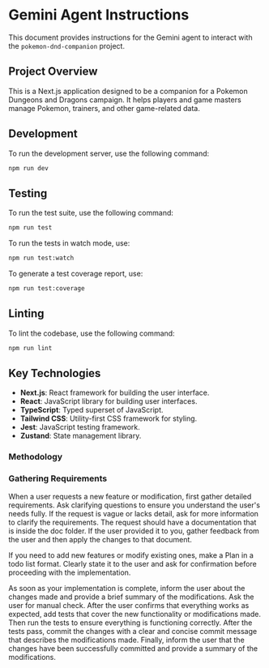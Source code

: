 # Gemini Agent Instructions

This document provides instructions for the Gemini agent to interact with the `pokemon-dnd-companion` project.

## Project Overview

This is a Next.js application designed to be a companion for a Pokemon Dungeons and Dragons campaign. It helps players and game masters manage Pokemon, trainers, and other game-related data.

## Development

To run the development server, use the following command:

```bash
npm run dev
```

## Testing

To run the test suite, use the following command:

```bash
npm run test
```

To run the tests in watch mode, use:

```bash
npm run test:watch
```

To generate a test coverage report, use:
```bash
npm run test:coverage
```

## Linting

To lint the codebase, use the following command:

```bash
npm run lint
```

## Key Technologies

- **Next.js**: React framework for building the user interface.
- **React**: JavaScript library for building user interfaces.
- **TypeScript**: Typed superset of JavaScript.
- **Tailwind CSS**: Utility-first CSS framework for styling.
- **Jest**: JavaScript testing framework.
- **Zustand**: State management library.

### Methodology
### Gathering Requirements
When a user requests a new feature or modification, first gather detailed requirements. Ask clarifying questions to ensure you understand the user's needs fully.
If the request is vague or lacks detail, ask for more information to clarify the requirements.
The request should have a documentation that is inside the doc folder. If the user provided it to you, gather feedback from the user and then apply the changes to that document.

If you need to add new features or modify existing ones, make a Plan in a todo list format.
Clearly state it to the user and ask for confirmation before proceeding with the implementation.

As soon as your implementation is complete, inform the user about the changes made and provide a brief summary of the modifications. Ask the user for manual check.
After the user confirms that everything works as expected, add tests that cover the new functionality or modifications made.
Then run the tests to ensure everything is functioning correctly.
After the tests pass, commit the changes with a clear and concise commit message that describes the modifications made.
Finally, inform the user that the changes have been successfully committed and provide a summary of the modifications.
